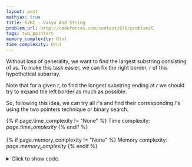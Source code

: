 ```yaml
---
layout: post
mathjax: true
title: 676C - Vasya And String
problem_url: http://codeforces.com/contest/676/problem/C
tags: two_pointers
memory_complexity: O(n)
time_complexity: O(n)
---
```


Without loss of generality, we want to find the largest substring consisting
of `a`s. To make this task easier, we can fix the right border, $r$ of this
hypothetical subarray.

Note that for a given $r$, to find the longest substring ending at $r$ we
should try to expand the left border as much as possible.

So, following this idea, we can try all $r$'s and find their corresponding
$l$'s using the two pointers technique or binary search.


{% if page.time_complexity != "None" %}
Time complexity: ${{ page.time_complexity }}$
{% endif %}

{% if page.memory_complexity != "None" %}
Memory complexity: ${{ page.memory_complexity }}$
{% endif %}

<details>
<summary>
<p style="display:inline">Click to show code.</p>
</summary>
```cpp
{% raw %}
using namespace std;
using ll = long long;
using ii = pair<int, int>;
using vi = vector<int>;
int solve(string s, int k)
{
    int n = (int)(s).size();
    vi a(n, 0), b(n, 0);
    for (int i = 0; i < n; ++i)
    {
        a[i] += s[i] == 'a';
        b[i] += s[i] == 'b';
        if (i > 0)
            a[i] += a[i - 1], b[i] += b[i - 1];
    }
    auto cnt = [](vi &c, int l, int r) {
        return c[r] - (l > 0 ? c[l - 1] : 0);
    };
    int ans = 0;
    for (int r = 0, la = 0, lb = 0; r < n; ++r)
    {
        while (cnt(b, la, r) > k)
            ++la;
        while (cnt(a, lb, r) > k)
            ++lb;
        ans = max({ans, r - la + 1, r - lb + 1});
    }
    return ans;
}
int main(void)
{
    ios::sync_with_stdio(false), cin.tie(NULL);
    int n, k;
    string s;
    cin >> n >> k >> s;
    cout << solve(s, k) << endl;
    return 0;
}

{% endraw %}
```
</details>

